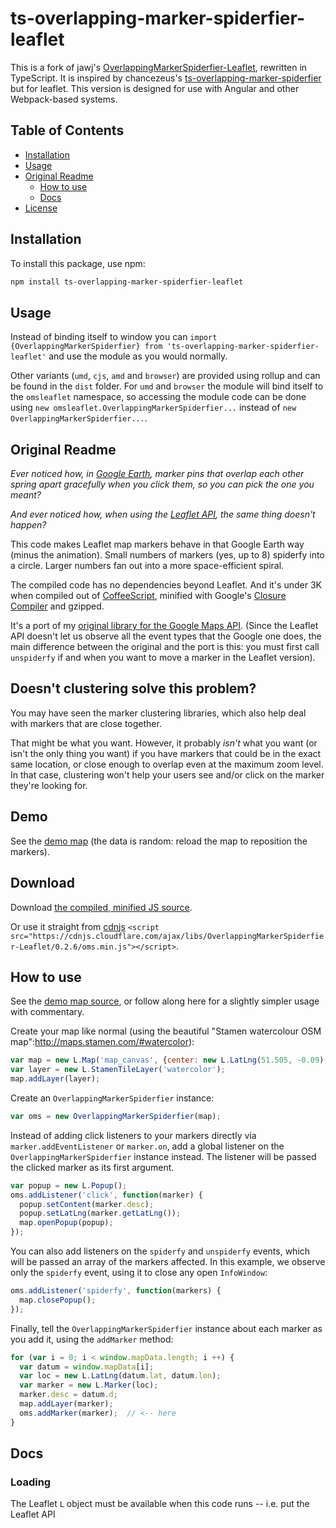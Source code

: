 # ts-overlapping-marker-spiderfier-leaflet

This is a fork of jawj's [OverlappingMarkerSpiderfier-Leaflet](https://github.com/jawj/OverlappingMarkerSpiderfier-Leaflet), rewritten in TypeScript. It is inspired by chancezeus's [ts-overlapping-marker-spiderfier](https://github.com/chancezeus/oms) but for leaflet. This version is designed for use with Angular and other Webpack-based systems.


## Table of Contents

* [Installation](#installation)
* [Usage](#usage)
* [Original Readme](#original-readme)
  * [How to use](#how-to-use)
  * [Docs](#docs)
* [License](#license)

## Installation

To install this package, use npm:

```sh
npm install ts-overlapping-marker-spiderfier-leaflet
```

## Usage

Instead of binding itself to window you can
`import {OverlappingMarkerSpiderfier} from 'ts-overlapping-marker-spiderfier-leaflet'` and use the module as you would normally.

Other variants (`umd`, `cjs`, `amd` and `browser`) are provided using rollup and can be found in the `dist` folder. For
`umd` and `browser` the module will bind itself to the `omsleaflet` namespace, so accessing the module code can be done using
`new omsleaflet.OverlappingMarkerSpiderfier...` instead of `new OverlappingMarkerSpiderfier...`.

## Original Readme

*Ever noticed how, in [Google Earth](http://earth.google.com), marker pins that overlap each other spring apart gracefully when you click them, so you can pick the one you meant?*

*And ever noticed how, when using the [Leaflet API](http://leaflet.cloudmade.com), the same thing doesn't happen?*

This code makes Leaflet map markers behave in that Google Earth way (minus the animation). Small numbers of markers (yes, up to 8) spiderfy into a circle. Larger numbers fan out into a more space-efficient spiral.

The compiled code has no dependencies beyond Leaflet. And it's under 3K when compiled out of [CoffeeScript](http://jashkenas.github.com/coffee-script/), minified with Google's [Closure Compiler](http://code.google.com/closure/compiler/) and gzipped.

It's a port of my [original library for the Google Maps API](https://github.com/jawj/OverlappingMarkerSpiderfier). (Since the Leaflet API doesn't let us observe all the event types that the Google one does, the main difference between the original and the port is this: you must first call `unspiderfy` if and when you want to move a marker in the Leaflet version).

## Doesn't clustering solve this problem?

You may have seen the marker clustering libraries, which also help deal with markers that are close together.

That might be what you want. However, it probably *isn't* what you want (or isn't the only thing you want) if you have markers that could be in the exact same location, or close enough to overlap even at the maximum zoom level. In that case, clustering won't help your users see and/or click on the marker they're looking for.

## Demo

See the [demo map](http://jawj.github.io/OverlappingMarkerSpiderfier-Leaflet/demo.html) (the data is random: reload the map to reposition the markers).

## Download

Download [the compiled, minified JS source](http://jawj.github.com/OverlappingMarkerSpiderfier-Leaflet/bin/oms.min.js).

Or use it straight from [cdnjs](https://cdnjs.com/libraries/OverlappingMarkerSpiderfier-Leaflet) `<script src="https://cdnjs.cloudflare.com/ajax/libs/OverlappingMarkerSpiderfier-Leaflet/0.2.6/oms.min.js"></script>`.

## How to use

See the [demo map source](http://github.com/jawj/OverlappingMarkerSpiderfier-Leaflet/blob/gh-pages/demo.html), or follow along here for a slightly simpler usage with commentary.

Create your map like normal (using the beautiful "Stamen watercolour OSM map":http://maps.stamen.com/#watercolor):

```js
var map = new L.Map('map_canvas', {center: new L.LatLng(51.505, -0.09), zoom: 13});
var layer = new L.StamenTileLayer('watercolor');
map.addLayer(layer);
```

Create an `OverlappingMarkerSpiderfier` instance:

```js
var oms = new OverlappingMarkerSpiderfier(map);
```

Instead of adding click listeners to your markers directly via `marker.addEventListener` or `marker.on`, add a global listener on the `OverlappingMarkerSpiderfier` instance instead. The listener will be passed the clicked marker as its first argument.

```js
var popup = new L.Popup();
oms.addListener('click', function(marker) {
  popup.setContent(marker.desc);
  popup.setLatLng(marker.getLatLng());
  map.openPopup(popup);
});
```
  
You can also add listeners on the `spiderfy` and `unspiderfy` events, which will be passed an array of the markers affected. In this example, we observe only the `spiderfy` event, using it to close any open `InfoWindow`:
  
```js
oms.addListener('spiderfy', function(markers) {
  map.closePopup();
});
```

Finally, tell the `OverlappingMarkerSpiderfier` instance about each marker as you add it, using the `addMarker` method:

```js
for (var i = 0; i < window.mapData.length; i ++) {
  var datum = window.mapData[i];
  var loc = new L.LatLng(datum.lat, datum.lon);
  var marker = new L.Marker(loc);
  marker.desc = datum.d;
  map.addLayer(marker);
  oms.addMarker(marker);  // <-- here
}
```

## Docs

### Loading

The Leaflet `L` object must be available when this code runs -- i.e. put the Leaflet API <script> tag before this one. The code has been tested with the 0.4 API version.


### Construction

```js
new OverlappingMarkerSpiderfier(map, options)`
```

Creates an instance associated with `map` (an `L.Map`).

The `options` argument is an optional `Object` specifying any options you want changed from their defaults. The available options are:

```js
keepSpiderfied`* (default: `false`)
```

By default, the OverlappingMarkerSpiderfier works like Google Earth, in that when you click a spiderfied marker, the markers unspiderfy before any other action takes place. 

Since this can make it tricky for the user to work through a set of markers one by one, you can override this behaviour by setting the `keepSpiderfied` option to `true`.

```js
nearbyDistance`* (default: `20`)
```

This is the pixel radius within which a marker is considered to be overlapping a clicked marker.

```js
circleSpiralSwitchover`* (default: `9`)
```

This is the lowest number of markers that will be fanned out into a spiral instead of a circle. Set this to `0` to always get spirals, or `Infinity` for all circles.

```js
legWeight`* (default: `1.5`)
```

This determines the thickness of the lines joining spiderfied markers to their original locations. 

```js
Instance methods: managing markers`
```

Note: methods that have no obvious return value return the OverlappingMarkerSpiderfier instance they were called on, in case you want to chain method calls.

```js
addMarker(marker)
```

Adds `marker` (an `L.Marker`) to be tracked.

```js
removeMarker(marker)
```

Removes `marker` from those being tracked.

```js
clearMarkers()`
```

Removes every `marker` from being tracked. Much quicker than calling `removeMarker` in a loop, since that has to search the markers array every time.

```js
getMarkers()
```

Returns an `Array` of all the markers that are currently being tracked. This is a copy of the one used internally, so you can do what you like with it.

### Instance methods: managing listeners

```js
addListener(event, listenerFunc)
```

Adds a listener to react to one of three events.
`event` may be `'click'`, `'format'`, `'spiderfy'` or `'unspiderfy'`.

For `'click'` events, `listenerFunc` receives one argument: the clicked marker object. You'll probably want to use this listener to do something like show an `L.Popup`.

For `'spiderfy'` or `'unspiderfy'` events, `listenerFunc` receives two arguments: first, an `Array` of the markers that were spiderfied or unspiderfied; second, an `Array` of the markers that were not. One use for these listeners is to make some distinction between spiderfied and non-spiderfied markers when some markers are spiderfied -- e.g. highlighting those that are spiderfied, or dimming out those that aren't.

```js
removeListener(event, listenerFunc)
```

Removes the specified listener on the specified event.

```js
clearListeners(event)
```

Removes all listeners on the specified event.

```js
unspiderfy()
```

Returns any spiderfied markers to their original positions, and triggers any listeners you may have set for this event. Unless no markers are spiderfied, in which case it does nothing. Be sure to call this before you call `setLatLng` on any tracked marker.

### Properties

You can set the following properties on an OverlappingMarkerSpiderfier instance:

*`legColors.usual[mapType]`* and *`legColors.highlighted[mapType]`*

These determine the usual and highlighted colours of the lines. 

You can also get and set any of the options noted in the constructor function documentation above as properties on an OverlappingMarkerSpiderfier instance.

## License

This software is released under the [MIT licence](http://www.opensource.org/licenses/mit-license.php)
